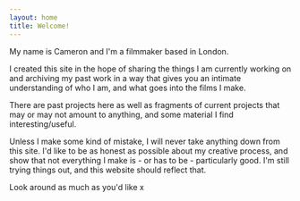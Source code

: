 ```yaml
---
layout: home
title: Welcome!
---
```


My name is Cameron and I'm a filmmaker based in London.

I created this site in the hope of sharing the things I am currently working on and archiving my past work in a way that gives you an intimate understanding of who I am, and what goes into the films I make.

There are past projects here as well as fragments of current projects that may or may not amount to anything, and some material I find interesting/useful.

Unless I make some kind of mistake, I will never take anything down from this site. I'd like to be as honest as possible about my creative process, and show that not everything I make is - or has to be - particularly good. I'm still trying things out, and this website should reflect that.

Look around as much as you'd like x
